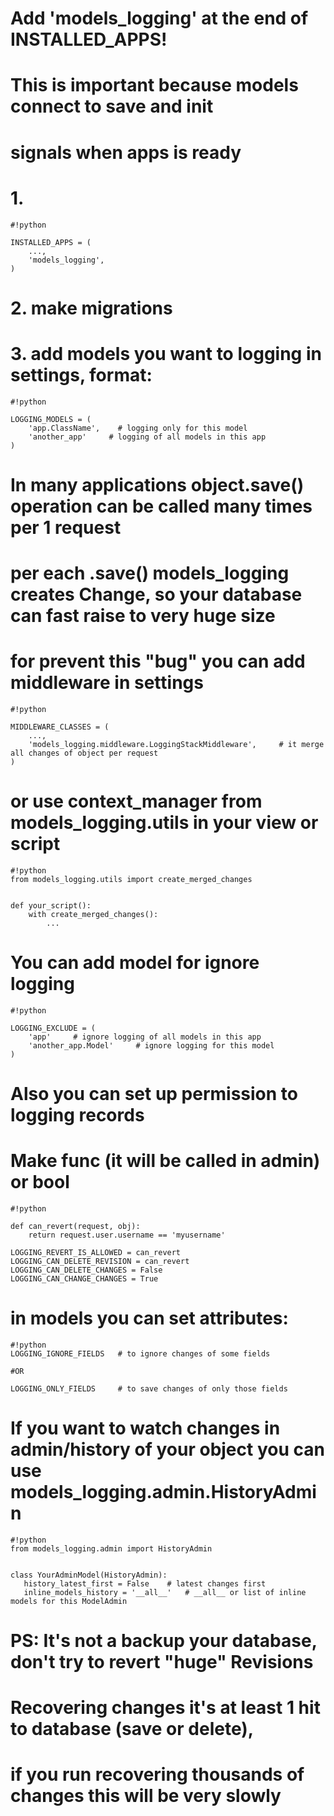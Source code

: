 # Add 'models_logging' at the end of INSTALLED_APPS!
# This is important because models connect to save and init
# signals when apps is ready

# 1.
```
#!python

INSTALLED_APPS = (
    ...,
    'models_logging',
)
```

# 2. make migrations

# 3. add models you want to logging in settings, format:

```
#!python

LOGGING_MODELS = (
    'app.ClassName',    # logging only for this model
    'another_app'     # logging of all models in this app
)
```

# In many applications object.save() operation can be called many times per 1 request
# per each .save() models_logging creates Change, so your database can fast raise to very huge size
# for prevent this "bug" you can add middleware in settings
```
#!python

MIDDLEWARE_CLASSES = (
    ...,
    'models_logging.middleware.LoggingStackMiddleware',     # it merge all changes of object per request
)
```

# or use context_manager from models_logging.utils in your view or script
```
#!python
from models_logging.utils import create_merged_changes


def your_script():
    with create_merged_changes():
        ...
```


# You can add model for ignore logging
```
#!python

LOGGING_EXCLUDE = (
    'app'     # ignore logging of all models in this app
    'another_app.Model'     # ignore logging for this model
)
```


# Also you can set up permission to logging records
# Make func (it will be called in admin) or bool

```
#!python

def can_revert(request, obj):
    return request.user.username == 'myusername'

LOGGING_REVERT_IS_ALLOWED = can_revert
LOGGING_CAN_DELETE_REVISION = can_revert
LOGGING_CAN_DELETE_CHANGES = False
LOGGING_CAN_CHANGE_CHANGES = True
```

# in models you can set attributes:
 ```
#!python
LOGGING_IGNORE_FIELDS   # to ignore changes of some fields

#OR

LOGGING_ONLY_FIELDS     # to save changes of only those fields 
```
 
 
# If you want to watch changes in admin/history of your object you can use models_logging.admin.HistoryAdmin

 ```
#!python
from models_logging.admin import HistoryAdmin


class YourAdminModel(HistoryAdmin):
    history_latest_first = False    # latest changes first
    inline_models_history = '__all__'   # __all__ or list of inline models for this ModelAdmin

```



# PS: It's not a backup your database, don't try to revert "huge" Revisions
# Recovering changes it's at least 1 hit to database (save or delete),
# if you run recovering thousands of changes this will be very slowly